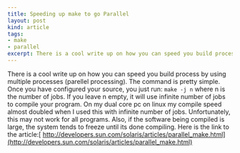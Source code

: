```yaml
---
title: Speeding up make to go Parallel
layout: post
kind: article
tags:
- make
- parallel
excerpt: There is a cool write up on how you can speed you build process by using multiple processes (parellel processing).
---
```


There is a cool write up on how you can speed you build process by using multiple processes (parellel processing).  The
command is pretty simple. Once you have configured your source, you just run: ``make -j n`` where n is the
number of jobs. If you leave n empty, it will use infinite number of jobs to compile your program.  On my dual core pc
on linux my compile speed almost doubled when I used this with infinite number of jobs.  Unfortunately, this may not
work for all programs. Also, if the software being compiled is large, the system tends to freeze until its done
compiling. Here is the link to the article:[
http://developers.sun.com/solaris/articles/parallel_make.html](http://developers.sun.com/solaris/articles/parallel_make.html)
